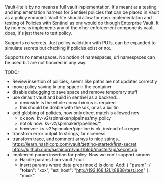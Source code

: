 Vault-lite is by no means a full vault implementation. It's meant as a
testing and implementation harness for Sentinel policies that can be
placed in Vault as a policy endpoint. Vault-lite should allow for easy
implementation and testing of Policies with Sentinel as one would do through
Enterprise Vault. It by no means implements any of the other enforcement
components vault does, it's just there to test policy.

Supports no secrets. Just policy validation with PUTs, can be expanded to
simulate secrets but checking if policies exist or not.

Supports no namespaces. No notion of namespaces, url namespaces can be used
but are not honored in any way.

TODO:
  * Review insertion of policies, seems like paths are not updated correctly
  * move policy saving to tmp space in the container
  * disable debugging to save space and remove temporary stuff
  * use default vault and build in sentinel as a backend...
    - downside is the whole consul circus is required
    - this should be doable with the sdk, or as a builtin
  * add globbing of policies, now only direct match is allowed now
    - ok now: kv-v2/spinnaker/pipelines/my_policy
    - not ok now: kv-v2/spinnaker/pipelines/*
    - however: kv-v2/spinnaker/pipeline is ok, instead of a regex..
  * transform error output to strings, for niceness
  * transform trace, and comment arrays to nice strings..
    https://learn.hashicorp.com/vault/getting-started/first-secret
    https://github.com/hashicorp/vault/blob/master/api/secret.go
  * Implement param insertion for policy. Now we don't support params.
    - Handle params from vault / curl
    - insert params where data prep (mock) is done. Add:
        {
          "param": {
            "token": "xxx",
            "ext_host": "http://192.168.121.1:8888/test.json"
          },
          "mock"

